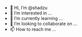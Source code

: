 - 👋 Hi, I’m @shadzu
- 👀 I’m interested in ...
- 🌱 I’m currently learning ...
- 💞️ I’m looking to collaborate on ...
- 📫 How to reach me ...

<!---
shadzu/shadzu is a ✨ special ✨ repository because its `README.md` (this file) appears on your GitHub profile.
You can click the Preview link to take a look at your changes.
--->
